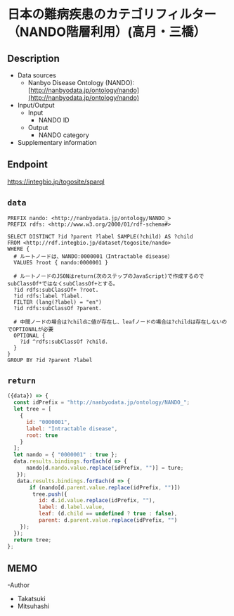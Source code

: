# 日本の難病疾患のカテゴリフィルター（NANDO階層利用）(高月・三橋）

## Description

- Data sources
    - Nanbyo Disease Ontology (NANDO):[http://nanbyodata.jp/ontology/nando](http://nanbyodata.jp/ontology/nando)
- Input/Output
     -  Input
        - NANDO ID
    - Output
        - NANDO category
- Supplementary information


## Endpoint

https://integbio.jp/togosite/sparql

## `data`

```sparql
PREFIX nando: <http://nanbyodata.jp/ontology/NANDO_>
PREFIX rdfs: <http://www.w3.org/2000/01/rdf-schema#>

SELECT DISTINCT ?id ?parent ?label SAMPLE(?child) AS ?child
FROM <http://rdf.integbio.jp/dataset/togosite/nando>
WHERE {
  # ルートノードは、NANDO:0000001（Intractable disease）
  VALUES ?root { nando:0000001 }
  
  # ルートノードのJSONはreturn(次のステップのJavaScript)で作成するのでsubClassOf*ではなくsubClassOf+とする。
  ?id rdfs:subClassOf+ ?root.
  ?id rdfs:label ?label.
  FILTER (lang(?label) = "en")
  ?id rdfs:subClassOf ?parent.
  
  # 中間ノードの場合は?childに値が存在し、leafノードの場合は?childは存在しないのでOPTIONALが必要
  OPTIONAL {
    ?id ^rdfs:subClassOf ?child.
  }
}
GROUP BY ?id ?parent ?label 
```
## `return`

```javascript
({data}) => {
  const idPrefix = "http://nanbyodata.jp/ontology/NANDO_";
  let tree = [
    {
      id: "0000001",
      label: "Intractable disease",
      root: true
    }
  ];
  let nando = { "0000001" : true };
  data.results.bindings.forEach(d => {
      nando[d.nando.value.replace(idPrefix, "")] = ture;
   });
   data.results.bindings.forEach(d => {
       if (nando[d.parent.value.replace(idPrefix, "")])
        tree.push({
          id: d.id.value.replace(idPrefix, ""),
          label: d.label.value,
          leaf: (d.child == undefined ? true : false),
          parent: d.parent.value.replace(idPrefix, "")
    });
  });
  return tree;
};

```



## MEMO
-Author
 - Takatsuki
 - Mitsuhashi